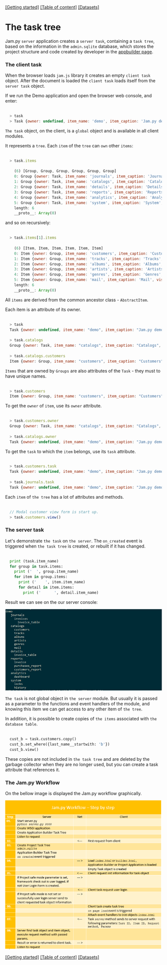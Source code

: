 [[Getting started]](getting_started) [[Table of content]](index.md) [[Datasets]](datasets.md)

# The task tree

Jam.py `server` application creates a `server task`, containing a `task tree`, based on the information in the `admin.sqlite` database, which stores the project structure and code created by developer in the [appbuilder page](http://localhost:8080/builder.html). 

### The client task

When the browser loads `jam.js` library it creates an empty `client task` object. After the document is loaded the `client task` loads itself from the `server task` object.

If we run the Demo application and open the browser web console, and enter:

```javascript

  > task
  > Task {owner: undefined, item_name: 'demo', item_caption: 'Jam.py demo', visible: null, ID: 1, ...}
```

`The task` object, on the client, is a `global` object and is available in all client modules. 

It represents a `tree`. Each `item` of the `tree` can `own` other `items`:

```javascript

  > task.items

    (6) [Group, Group, Group, Group, Group, Group]
    0: Group {owner: Task, item_name: 'journals', item_caption: 'Journals', visible: true, ID: 3, ...}
    1: Group {owner: Task, item_name: 'catalogs', item_caption: 'Catalogs', visible: true, ID: 2, ...}
    2: Group {owner: Task, item_name: 'details', item_caption: 'Details', visible: false, ID: 4, ...}
    3: Group {owner: Task, item_name: 'reports', item_caption: 'Reports', visible: true, ID: 5, ...}
    4: Group {owner: Task, item_name: 'analytics', item_caption: 'Analytics', visible: true, ID: 23, ...}
    5: Group {owner: Task, item_name: 'system', item_caption: 'System', visible: false, ID: 26, ...}
    length: 6
    __proto__: Array(0)
```

and so on recursively:

```javascript

  > task.items[1].items

    (6) [Item, Item, Item, Item, Item, Item]
    0: Item {owner: Group, item_name: 'customers', item_caption: 'Customers', visible: true, ID: 10, ...}
    1: Item {owner: Group, item_name: 'tracks', item_caption: 'Tracks', visible: true, ID: 15, ...}
    2: Item {owner: Group, item_name: 'albums', item_caption: 'Albums', visible: true, ID: 12, ...}
    3: Item {owner: Group, item_name: 'artists', item_caption: 'Artists', visible: true, ID: 11, ...}
    4: Item {owner: Group, item_name: 'genres', item_caption: 'Genres', visible: true, ID: 13, ...}
    5: Item {owner: Group, item_name: 'mail', item_caption: 'Mail', visible: false, ID: 25, ...}
    length: 6
    __proto__: Array(0)
```

All `items` are derived from the common ancestor class - `AbstractItem`.  

Each item is an attribute of its owner. 

```javascript

  > task
  Task {owner: undefined, item_name: "demo", item_caption: "Jam.py demo", visible: null, ID: 1, ...}

  > task.catalogs
  Group {owner: Task, item_name: "catalogs", item_caption: "Catalogs", visible: true, ID: 2, ...}

  > task.catalogs.customers
  Item {owner: Group, item_name: "customers", item_caption: "Customers", visible: true, ID: 10, ...}
```

`Items` that are owned by `Groups` are also attributes of the `Task` - they must to have unique names.

```javascript

  > task.customers
  Item {owner: Group, item_name: "customers", item_caption: "Customers", visible: true, ID: 10, ...}
```

To get the `owner` of `item`, use its `owner` attribute. 

```javascript

  > task.customers.owner
  Group {owner: Task, item_name: "catalogs", item_caption: "Catalogs", visible: true, ID: 2, ...}

  > task.catalogs.owner
  Task {owner: undefined, item_name: "demo", item_caption: "Jam.py demo", visible: null, ID: 1, ...}
```

To get the `task` to which the `item` belongs, use its `task` attribute.

```javascript

  > task.customers.task
  Task {owner: undefined, item_name: "demo", item_caption: "Jam.py demo", visible: null, ID: 1, ...}

  > task.journals.task
  Task {owner: undefined, item_name: "demo", item_caption: "Jam.py demo", visible: null, ID: 1, ...}
```

Each `item` of `the tree` has a lot of attributes and methods.

```javascript

  // Modal customer view form is start up.
  > task.customers.view()            
```

### The server task

Let's demonstrate `the task` on `the server`.  The `on_created` event is triggered when `the task tree` is created, or rebuilt if it has changed.

```python

  print (task.item_name)
  for group in task.items:
    print ('  ', group.item_name)
    for item in group.items:
      print ('    ', item.item_name)
      for detail in item.items:
        print ('      ', detail.item_name)
```

Result we can see on the our server console:

![Demonstrate on_created on the server task](_images/on_created.png)

`The task` is not global object in `the server` module. But usually it is passed 
as a parameter to the functions and event handlers of the module, and knowing this item we can get access to any other item of `the tree`. 

In addition, it is possible to create copies of `the items` associated with `the database table`. 

```python

  cust_b = task.customers.copy()
  cust_b.set_where({last_name__startwith: 'b'})
  cust_b.view()
```

These copies are not included in `the task tree` and are deleted by the garbage collector when they are no longer used, but you can create a task attribute that references it.

### The Jam.py Workflow

On the bellow image is displayed the Jam.py workflow graphically.

![Jam.py Workflow](_images/jampy-workflow.png)

[[Getting started]](getting_started) [[Table of content]](index.md) [[Datasets]](datasets.md)